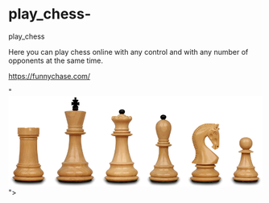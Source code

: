 # play_chess-
play_chess

Here you can play chess online with any control and with any number of opponents at the same time.

https://funnychase.com/

"<img src="https://github.com/funnychase/play_chess-/blob/master/image1.png">">
